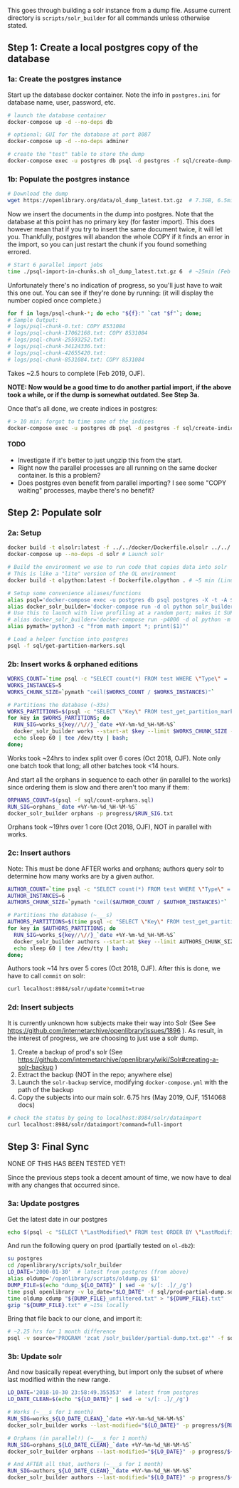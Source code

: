 This goes through building a solr instance from a dump file. Assume current directory is `scripts/solr_builder` for all commands unless otherwise stated.

## Step 1: Create a local postgres copy of the database

### 1a: Create the postgres instance

Start up the database docker container. Note the info in `postgres.ini` for database name, user, password, etc.

```bash
# launch the database container
docker-compose up -d --no-deps db

# optional; GUI for the database at port 8087
docker-compose up -d --no-deps adminer

# create the "test" table to store the dump
docker-compose exec -u postgres db psql -d postgres -f sql/create-dump-table.sql
```

### 1b: Populate the postgres instance

```bash
# Download the dump
wget https://openlibrary.org/data/ol_dump_latest.txt.gz  # 7.3GB, 6.5min (Feb 2019, OJF)
```

Now we insert the documents in the dump into postgres. Note that the database at this point has no primary key (for faster import). This does however mean that if you try to insert the same document twice, it will let you. Thankfully, postgres will abandon the whole COPY if it finds an error in the import, so you can just restart the chunk if you found something errored.

```bash
# Start 6 parallel import jobs
time ./psql-import-in-chunks.sh ol_dump_latest.txt.gz 6  # ~25min (Feb 2019, OJF)
```

Unfortunately there's no indication of progress, so you'll just have to wait this one out. You can see if they're done by running: (it will display the number copied once complete.)

```bash
for f in logs/psql-chunk-*; do echo "${f}:" `cat "$f"`; done;
# Sample Output:
# logs/psql-chunk-0.txt: COPY 8531084
# logs/psql-chunk-17062168.txt: COPY 8531084
# logs/psql-chunk-25593252.txt:
# logs/psql-chunk-34124336.txt:
# logs/psql-chunk-42655420.txt:
# logs/psql-chunk-8531084.txt: COPY 8531084
```

Takes ~2.5 hours to complete (Feb 2019, OJF).

**NOTE: Now would be a good time to do another partial import, if the above took a while, or if the dump is somewhat outdated. See Step 3a.**

Once that's all done, we create indices in postgres:

```bash
# > 10 min; forgot to time some of the indices
docker-compose exec -u postgres db psql -d postgres -f sql/create-indices.sql
```

#### TODO
- Investigate if it's better to just ungzip this from the start.
- Right now the parallel processes are all running on the same docker container. Is this a problem?
- Does postgres even benefit from parallel importing? I see some "COPY waiting" processes, maybe there's no benefit?

## Step 2: Populate solr

### 2a: Setup

```bash
docker build -t olsolr:latest -f ../../docker/Dockerfile.olsolr ../../ # same as openlibrary
docker-compose up --no-deps -d solr # Launch solr

# Build the environment we use to run code that copies data into solr
# This is like a "lite" version of the OL environment
docker build -t olpython:latest -f Dockerfile.olpython . # ~5 min (Linux/Jan 2019)

# Setup some convenience aliases/functions
alias psql='docker-compose exec -u postgres db psql postgres -X -t -A $1'
alias docker_solr_builder='docker-compose run -d ol python solr_builder.py $1'
# Use this to launch with live profiling at a random port; makes it SUPER easy to check progress/bottlenecks
# alias docker_solr_builder='docker-compose run -p4000 -d ol python -m cprofilev -a 0.0.0.0 solr_builder.py $1'
alias pymath='python3 -c "from math import *; print($1)"'

# Load a helper function into postgres
psql -f sql/get-partition-markers.sql
```

### 2b: Insert works & orphaned editions

```bash
WORKS_COUNT=`time psql -c "SELECT count(*) FROM test WHERE \"Type\" = '/type/work'"` # ~25s
WORKS_INSTANCES=5
WORKS_CHUNK_SIZE=`pymath "ceil($WORKS_COUNT / $WORKS_INSTANCES)"`

# Partitions the database (~33s)
WORKS_PARTITIONS=$(psql -c "SELECT \"Key\" FROM test_get_partition_markers('/type/work', $WORKS_CHUNK_SIZE);")
for key in $WORKS_PARTITIONS; do
  RUN_SIG=works_${key//\//}_`date +%Y-%m-%d_%H-%M-%S`
  docker_solr_builder works --start-at $key --limit $WORKS_CHUNK_SIZE -p progress/$RUN_SIG.txt
  echo sleep 60 | tee /dev/tty | bash;
done;
```

Works took ~24hrs to index split over 6 cores (Oct 2018, OJF). Note only one batch took that long; all other batches took <14 hours.

And start all the orphans in sequence to each other (in parallel to the works) since ordering them is slow and there aren't too many if them:

```bash
ORPHANS_COUNT=$(psql -f sql/count-orphans.sql)
RUN_SIG=orphans_`date +%Y-%m-%d_%H-%M-%S`
docker_solr_builder orphans -p progress/$RUN_SIG.txt
```

Orphans took ~19hrs over 1 core (Oct 2018, OJF), NOT in parallel with works.

### 2c: Insert authors

Note: This must be done AFTER works and orphans; authors query solr to determine how many works are by a given author.

```bash
AUTHOR_COUNT=`time psql -c "SELECT count(*) FROM test WHERE \"Type\" = '/type/author'"` # ~25s
AUTHOR_INSTANCES=6
AUTHORS_CHUNK_SIZE=`pymath "ceil($AUTHOR_COUNT / $AUTHOR_INSTANCES)"`

# Partitions the database (~___s)
AUTHORS_PARTITIONS=$(time psql -c "SELECT \"Key\" FROM test_get_partition_markers('/type/author', $AUTHORS_CHUNK_SIZE)")
for key in $AUTHORS_PARTITIONS; do
  RUN_SIG=works_${key//\//}_`date +%Y-%m-%d_%H-%M-%S`
  docker_solr_builder authors --start-at $key --limit AUTHORS_CHUNK_SIZE -p progress/$RUN_SIG.txt
  echo sleep 60 | tee /dev/tty | bash;
done;
```

Authors took ~14 hrs over 5 cores (Oct 2018, OJF). After this is done, we have to call `commit` on solr:

```bash
curl localhost:8984/solr/update?commit=true
```

### 2d: Insert subjects

It is currently unknown how subjects make their way into Solr (See See https://github.com/internetarchive/openlibrary/issues/1896 ). As result, in the interest of progress, we are choosing to just use a solr dump.

1. Create a backup of prod's solr (See https://github.com/internetarchive/openlibrary/wiki/Solr#creating-a-solr-backup )
2. Extract the backup (NOT in the repo; anywhere else)
3. Launch the `solr-backup` service, modifying `docker-compose.yml` with the path of the backup
4. Copy the subjects into our main solr. 6.75 hrs (May 2019, OJF, 1514068 docs)
```bash
# check the status by going to localhost:8984/solr/dataimport
curl localhost:8984/solr/dataimport?command=full-import
```

## Step 3: Final Sync

NONE OF THIS HAS BEEN TESTED YET!

Since the previous steps took a decent amount of time, we now have to deal with any changes that occurred since.

### 3a: Update postgres

Get the latest date in our postgres

```bash
echo $(psql -c "SELECT \"LastModified\" FROM test ORDER BY \"LastModified\" DESC LIMIT 1")
```

And run the following query on prod (partially tested on `ol-db2`):

```bash
su postgres
cd /openlibrary/scripts/solr_builder
LO_DATE='2000-01-30'  # latest from postgres (from above)
alias oldump='/openlibrary/scripts/oldump.py $1'
DUMP_FILE=$(echo "dump_${LO_DATE}" | sed -e 's/[: .]/_/g')
time psql openlibrary -v lo_date="$LO_DATE" -f sql/prod-partial-dump.sql > "${DUMP_FILE}_unfiltered.txt"
time oldump cdump "${DUMP_FILE}_unfiltered.txt" > "${DUMP_FILE}.txt"
gzip "${DUMP_FILE}.txt" # ~15s locally
```

Bring that file back to our clone, and import it:

```bash
# ~2.25 hrs for 1 month difference
psql -v source="PROGRAM 'zcat /solr_builder/partial-dump.txt.gz'" -f sql/import-partial.sql
```

### 3b: Update solr 
And now basically repeat everything, but import only the subset of where last modified within the new range.

```bash
LO_DATE='2018-10-30 23:58:49.355353'  # latest from postgres
LO_DATE_CLEAN=$(echo "${LO_DATE}" | sed -e 's/[: .]/_/g')

# Works (~___s for 1 month)
RUN_SIG=works_${LO_DATE_CLEAN}_`date +%Y-%m-%d_%H-%M-%S`
docker_solr_builder works --last-modified="${LO_DATE}" -p progress/${RUN_SIG}.txt

# Orphans (in parallel!) (~___s for 1 month)
RUN_SIG=orphans_${LO_DATE_CLEAN}_`date +%Y-%m-%d_%H-%M-%S`
docker_solr_builder orphans --last-modified="${LO_DATE}" -p progress/${RUN_SIG}.txt

# And AFTER all that, authors (~___s for 1 month)
RUN_SIG=authors_${LO_DATE_CLEAN}_`date +%Y-%m-%d_%H-%M-%S`
docker_solr_builder authors --last-modified="${LO_DATE}" -p progress/${RUN_SIG}.txt
```

